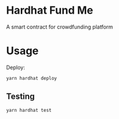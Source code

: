 # Hardhat Fund Me
A smart contract for crowdfunding platform

# Usage

Deploy:

```
yarn hardhat deploy
```

## Testing

```
yarn hardhat test
```